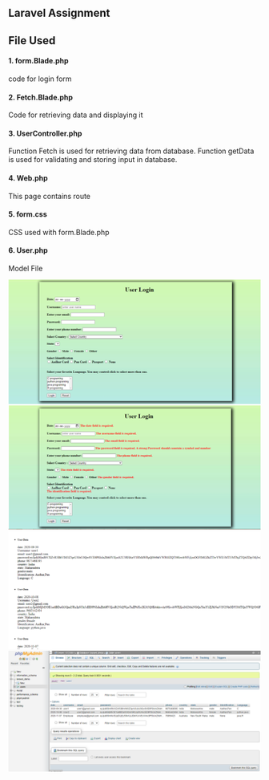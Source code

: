 ## Laravel Assignment


## File Used
#### 1.	form.Blade.php  
code for login form

#### 2.	Fetch.Blade.php
Code for retrieving data and displaying it

#### 3.	UserController.php  
Function Fetch is used for retrieving data from database.
Function getData is used for validating and storing input in database.

#### 4.	Web.php
This page contains route

#### 5.	form.css
CSS used with form.Blade.php

#### 6.	User.php  
Model File 


![](https://github.com/tushar385/Laravel-Project/blob/master/screenshot/f.PNG)
![](https://github.com/tushar385/Laravel-Project/blob/master/screenshot/form.PNG)
![](https://github.com/tushar385/Laravel-Project/blob/master/screenshot/fetch.PNG)
![](https://github.com/tushar385/Laravel-Project/blob/master/screenshot/Database.PNG)
